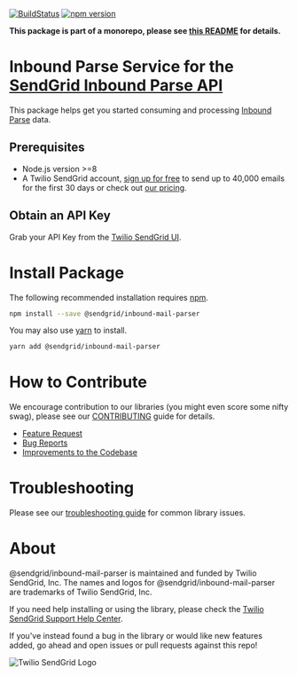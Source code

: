 [![BuildStatus](https://travis-ci.com/sendgrid/sendgrid-nodejs.svg?branch=main)](https://travis-ci.com/sendgrid/sendgrid-nodejs)
[![npm version](https://badge.fury.io/js/%40sendgrid%2Fclient.svg)](https://www.npmjs.com/org/sendgrid)

**This package is part of a monorepo, please see [this README](../../README.md) for details.**

# Inbound Parse Service for the [SendGrid Inbound Parse API](https://sendgrid.com/docs/API_Reference/Parse_Webhook/inbound_email.html)
This package helps get you started consuming and processing [Inbound Parse](https://sendgrid.com/docs/API_Reference/Parse_Webhook/inbound_email.html) data.

## Prerequisites

- Node.js version >=8
- A Twilio SendGrid account, [sign up for free](https://sendgrid.com/free?source=sendgrid-nodejs) to send up to 40,000 emails for the first 30 days or check out [our pricing](https://sendgrid.com/pricing?source=sendgrid-nodejs).

## Obtain an API Key

Grab your API Key from the [Twilio SendGrid UI](https://app.sendgrid.com/settings/api_keys).

# Install Package

The following recommended installation requires [npm](https://npmjs.org/).

```sh
npm install --save @sendgrid/inbound-mail-parser
```

You may also use [yarn](https://yarnpkg.com/en/) to install.

```sh
yarn add @sendgrid/inbound-mail-parser
```

<a name="contribute"></a>
# How to Contribute

We encourage contribution to our libraries (you might even score some nifty swag), please see our [CONTRIBUTING](https://github.com/sendgrid/sendgrid-nodejs/blob/HEAD/CONTRIBUTING.md) guide for details.

* [Feature Request](../../CONTRIBUTING.md#feature-request)
* [Bug Reports](../../CONTRIBUTING.md#submit-a-bug-report)
* [Improvements to the Codebase](../../CONTRIBUTING.md#improvements-to-the-codebase)

<a name="troubleshooting"></a>
# Troubleshooting

Please see our [troubleshooting guide](https://github.com/sendgrid/sendgrid-nodejs/blob/main/TROUBLESHOOTING.md) for common library issues.

<a name="about"></a>
# About

@sendgrid/inbound-mail-parser is maintained and funded by Twilio SendGrid, Inc. The names and logos for @sendgrid/inbound-mail-parser are trademarks of Twilio SendGrid, Inc.

If you need help installing or using the library, please check the [Twilio SendGrid Support Help Center](https://support.sendgrid.com).

If you've instead found a bug in the library or would like new features added, go ahead and open issues or pull requests against this repo!

![Twilio SendGrid Logo](https://github.com/sendgrid/sendgrid-nodejs/blob/main/twilio_sendgrid_logo.png?raw=true)
